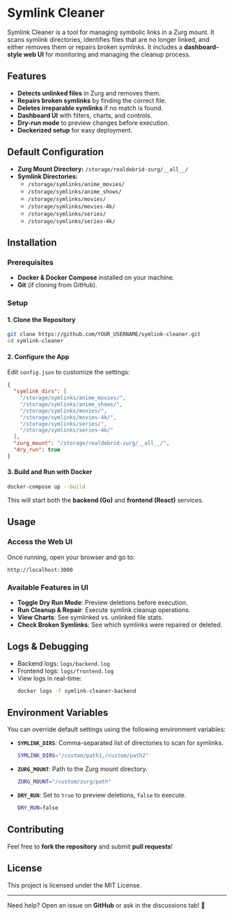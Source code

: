 # Symlink Cleaner

Symlink Cleaner is a tool for managing symbolic links in a Zurg mount. It scans symlink directories, identifies files that are no longer linked, and either removes them or repairs broken symlinks. It includes a **dashboard-style web UI** for monitoring and managing the cleanup process.

## Features
- **Detects unlinked files** in Zurg and removes them.
- **Repairs broken symlinks** by finding the correct file.
- **Deletes irreparable symlinks** if no match is found.
- **Dashboard UI** with filters, charts, and controls.
- **Dry-run mode** to preview changes before execution.
- **Dockerized setup** for easy deployment.

## Default Configuration
- **Zurg Mount Directory:** `/storage/realdebrid-zurg/__all__/`
- **Symlink Directories:**
  - `/storage/symlinks/anime_movies/`
  - `/storage/symlinks/anime_shows/`
  - `/storage/symlinks/movies/`
  - `/storage/symlinks/movies-4k/`
  - `/storage/symlinks/series/`
  - `/storage/symlinks/series-4k/`

## Installation
### Prerequisites
- **Docker & Docker Compose** installed on your machine.
- **Git** (if cloning from GitHub).

### Setup
#### 1. Clone the Repository
```sh
git clone https://github.com/YOUR_USERNAME/symlink-cleaner.git
cd symlink-cleaner
```

#### 2. Configure the App
Edit `config.json` to customize the settings:
```json
{
  "symlink_dirs": [
    "/storage/symlinks/anime_movies/",
    "/storage/symlinks/anime_shows/",
    "/storage/symlinks/movies/",
    "/storage/symlinks/movies-4k/",
    "/storage/symlinks/series/",
    "/storage/symlinks/series-4k/"
  ],
  "zurg_mount": "/storage/realdebrid-zurg/__all__/",
  "dry_run": true
}
```

#### 3. Build and Run with Docker
```sh
docker-compose up --build
```
This will start both the **backend (Go)** and **frontend (React)** services.

## Usage
### Access the Web UI
Once running, open your browser and go to:
```
http://localhost:3000
```

### Available Features in UI
- **Toggle Dry Run Mode**: Preview deletions before execution.
- **Run Cleanup & Repair**: Execute symlink cleanup operations.
- **View Charts**: See symlinked vs. unlinked file stats.
- **Check Broken Symlinks**: See which symlinks were repaired or deleted.

## Logs & Debugging
- Backend logs: `logs/backend.log`
- Frontend logs: `logs/frontend.log`
- View logs in real-time:
  ```sh
  docker logs -f symlink-cleaner-backend
  ```

## Environment Variables
You can override default settings using the following environment variables:
- **`SYMLINK_DIRS`**: Comma-separated list of directories to scan for symlinks.
  ```sh
  SYMLINK_DIRS="/custom/path1,/custom/path2"
  ```
- **`ZURG_MOUNT`**: Path to the Zurg mount directory.
  ```sh
  ZURG_MOUNT="/custom/zurg/path"
  ```
- **`DRY_RUN`**: Set to `true` to preview deletions, `false` to execute.
  ```sh
  DRY_RUN=false
  ```

## Contributing
Feel free to **fork the repository** and submit **pull requests**!

## License
This project is licensed under the MIT License.

---

Need help? Open an issue on **GitHub** or ask in the discussions tab! 🚀
